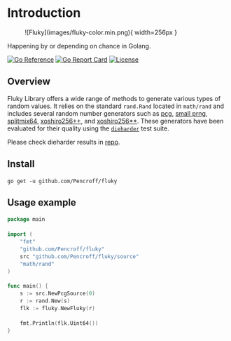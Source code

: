 # Introduction

<figure markdown>
![Fluky](images/fluky-color.min.png){ width=256px }
</figure>


Happening by or depending on chance in Golang.

[![Go Reference](https://pkg.go.dev/badge/github.com/Pencroff/fluky.svg)](https://pkg.go.dev/github.com/Pencroff/fluky)
[![Go Report Card](https://goreportcard.com/badge/github.com/Pencroff/fluky)](https://goreportcard.com/report/github.com/Pencroff/fluky)
[![License](https://img.shields.io/github/license/Pencroff/fluky)](https://github.com/Pencroff/fluky/blob/main/LICENSE)

## Overview

Fluky Library offers a wide range of methods to generate various types of random values.
It relies on the standard `rand.Rand` located in `math/rand` and includes several random number generators such as
[pcg](https://www.pcg-random.org/), [small prng](https://burtleburtle.net/bob/rand/smallprng.html),
[splitmix64](https://prng.di.unimi.it/), [xoshiro256++](https://prng.di.unimi.it/), and [xoshiro256**](https://prng.di.unimi.it/). 
These generators have been evaluated for their quality using the [`dieharder`](https://webhome.phy.duke.edu/~rgb/General/dieharder.php) test suite.

Please check dieharder results in [repo](https://github.com/Pencroff/fluky/tree/main/dieharder-source).

## Install

```shell
go get -u github.com/Pencroff/fluky
```

## Usage example

```go
package main

import (
	"fmt"
	"github.com/Pencroff/fluky"
	src "github.com/Pencroff/fluky/source"
	"math/rand"
)

func main() {
	s := src.NewPcgSource(0)
	r := rand.New(s)
	flk := fluky.NewFluky(r)

	fmt.Println(flk.Uint64())
}
```
